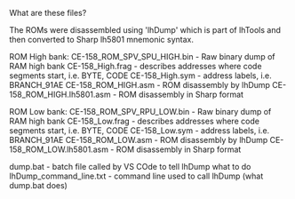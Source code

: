 What are these files?

The ROMs were disassembled using 'lhDump' which is part of lhTools and then converted to Sharp lh5801 mnemonic syntax.

ROM High bank:
CE-158_ROM_SPV_SPU_HIGH.bin - Raw binary dump of RAM high bank
CE-158_High.frag            - describes addresses where code segments start, i.e. BYTE, CODE
CE-158_High.sym             - address labels, i.e. BRANCH_91AE
CE-158_ROM_HIGH.asm         - ROM disassembly by lhDump
CE-158_ROM_HIGH.lh5801.asm  - ROM disassembly in Sharp format

ROM Low bank:
CE-158_ROM_SPV_RPU_LOW.bin  - Raw binary dump of RAM high bank
CE-158_Low.frag             - describes addresses where code segments start, i.e. BYTE, CODE
CE-158_Low.sym              - address labels, i.e. BRANCH_91AE
CE-158_ROM_LOW.asm          - ROM disassembly by lhDump
CE-158_ROM_LOW.lh5801.asm   - ROM disassembly in Sharp format

dump.bat                    - batch file called by VS COde to tell lhDump what to do
lhDump_command_line.txt     - command line used to call lhDump (what dump.bat does)
